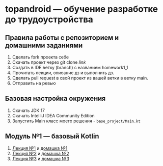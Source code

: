  # topandroid — обучение разработке до трудоустройства
 
## Правила работы с репозиторием и домашними заданиями

1. Сделать fork проекта себе
2. Скачать проект через git clone _link_
3. Создать в IDE ветку (branch) с названием homework1_1
4. Прочитать лекции, описание дз и выполнить дз.
5. Сделать pull request в свой проект из вашей ветки в ветку main.
6. Отправить на ревью

## Базовая настройка окружения

1. Скачать JDK 17
2. Скачать IntelliJ IDEA Community Edition
3. Запустить Main класс моего решения - `base_project/Main.kt`

## Модуль №1 — базовый Kotlin

1. [Лекция №1](lecture%201.1.md) и [домашка №1](homework%201.1.md)
2. [Лекция №2](lecture%201.2.md) и [домашка №2](homework%201.2.md)
3. [Лекция №3](lecture%201.3.md) и [домашка №3](homework%201.3.md)
